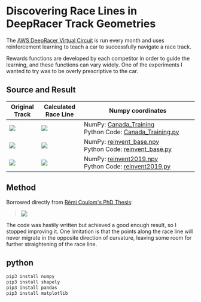 # Discovering Race Lines in DeepRacer Track Geometries

The [AWS DeepRacer Virtual Circuit](http://deepracerleague.com) is run every month and uses reinforcement learning to teach a car to successfully navigate a race track.

Rewards functions are developed by each competitor in order to guide the learning, and these functions can vary widely.  One of the experiments I wanted to try was to be overly prescriptive to the car.

## Source and Result

| Original Track | Calculated Race Line | Numpy coordinates |
|----------------|----------------------|-------------------|
| ![](assets/Canada.png) | ![](assets/Canada_Race.png) | NumPy:&nbsp;[Canada_Training](racelines/Canada_Training-1000-4-2019-10-11-163418.npy) Python&nbsp;Code:&nbsp;[Canada_Training.py](racelines/Canada_Training-1000-4-2019-10-11-163418.py) |
| ![](assets/reinvent.png) | ![](assets/reinvent_race.png) | NumPy:&nbsp;[reinvent_base.npy](racelines/reinvent_base-400-4-2019-10-11-161903.npy) Python&nbsp;Code:&nbsp;[reinvent_base.py](racelines/reinvent_base-400-4-2019-10-11-161903.py) |
| ![](assets/reinvent2019.png) | ![](assets/reinvent2019_race.png) | NumPy:&nbsp;[reinvent2019.npy](racelines/reInvent2019_track-1000-4-2019-11-09-113228.npy) Python&nbsp;Code:&nbsp;[reinvent2019.py](racelines/reInvent2019_track-1000-4-2019-11-09-113228.py)

## Method

Borrowed directly from [Rémi Coulom's PhD Thesis](https://www.remi-coulom.fr/Thesis/):

> ![](assets/algorithm.png)

The code was hastily written but achieved a good enough result, so I stopped improving it.  One limitation is that the points along the race line will never migrate in the opposite direction of curvature, leaving some room for further straightening of the race line.

## python

```bash
pip3 install numpy
pip3 install shapely
pip3 install pandas
pip3 install matplotlib
```
